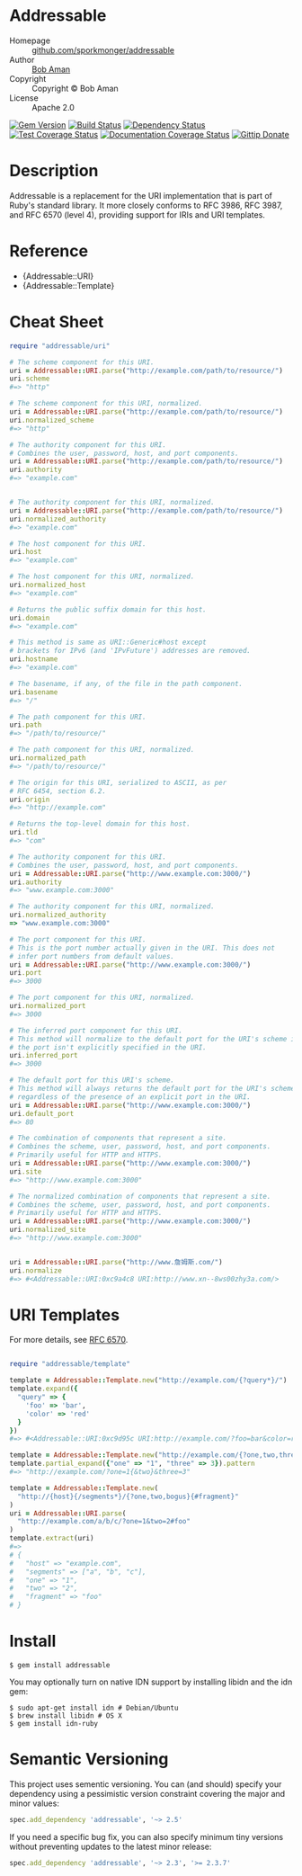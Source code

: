 # Addressable

<dl>
  <dt>Homepage</dt><dd><a href="https://github.com/sporkmonger/addressable">github.com/sporkmonger/addressable</a></dd>
  <dt>Author</dt><dd><a href="mailto:bob@sporkmonger.com">Bob Aman</a></dd>
  <dt>Copyright</dt><dd>Copyright © Bob Aman</dd>
  <dt>License</dt><dd>Apache 2.0</dd>
</dl>

[![Gem Version](http://img.shields.io/gem/dt/addressable.svg)][gem]
[![Build Status](https://secure.travis-ci.org/sporkmonger/addressable.png?branch=master)][travis]
[![Dependency Status](https://gemnasium.com/sporkmonger/addressable.png?travis)][gemnasium]
[![Test Coverage Status](https://img.shields.io/coveralls/sporkmonger/addressable.svg)][coveralls]
[![Documentation Coverage Status](http://inch-ci.org/github/sporkmonger/addressable.svg?branch=master)][inch]
[![Gittip Donate](http://img.shields.io/gittip/sporkmonger.png)](https://www.gittip.com/sporkmonger/ "Support Open Source Development w/ Gittip")

[gem]: https://rubygems.org/gems/addressable
[travis]: http://travis-ci.org/sporkmonger/addressable
[gemnasium]: https://gemnasium.com/sporkmonger/addressable
[coveralls]: https://coveralls.io/r/sporkmonger/addressable
[inch]: http://inch-ci.org/github/sporkmonger/addressable

# Description

Addressable is a replacement for the URI implementation that is part of
Ruby's standard library. It more closely conforms to RFC 3986, RFC 3987, and
RFC 6570 (level 4), providing support for IRIs and URI templates.

# Reference

- {Addressable::URI}
- {Addressable::Template}

# Cheat Sheet

```ruby
require "addressable/uri"

# The scheme component for this URI.
uri = Addressable::URI.parse("http://example.com/path/to/resource/")
uri.scheme
#=> "http"

# The scheme component for this URI, normalized. 
uri = Addressable::URI.parse("http://example.com/path/to/resource/")
uri.normalized_scheme
#=> "http"

# The authority component for this URI.
# Combines the user, password, host, and port components.
uri = Addressable::URI.parse("http://example.com/path/to/resource/")
uri.authority
#=> "example.com"


# The authority component for this URI, normalized.
uri = Addressable::URI.parse("http://example.com/path/to/resource/")
uri.normalized_authority
#=> "example.com"

# The host component for this URI.
uri.host 
#=> "example.com"

# The host component for this URI, normalized.
uri.normalized_host
#=> "example.com"

# Returns the public suffix domain for this host.
uri.domain 
#=> "example.com"

# This method is same as URI::Generic#host except
# brackets for IPv6 (and 'IPvFuture') addresses are removed.
uri.hostname
#=> "example.com"

# The basename, if any, of the file in the path component.
uri.basename
#=> "/"

# The path component for this URI.
uri.path
#=> "/path/to/resource/"

# The path component for this URI, normalized.
uri.normalized_path
#=> "/path/to/resource/"

# The origin for this URI, serialized to ASCII, as per
# RFC 6454, section 6.2.
uri.origin
#=> "http://example.com"

# Returns the top-level domain for this host.
uri.tld
#=> "com"

# The authority component for this URI.
# Combines the user, password, host, and port components.
uri = Addressable::URI.parse("http://www.example.com:3000/")
uri.authority
#=> "www.example.com:3000"

# The authority component for this URI, normalized.
uri.normalized_authority
=> "www.example.com:3000"

# The port component for this URI.
# This is the port number actually given in the URI. This does not
# infer port numbers from default values.
uri = Addressable::URI.parse("http://www.example.com:3000/")
uri.port
#=> 3000

# The port component for this URI, normalized.
uri.normalized_port
#=> 3000

# The inferred port component for this URI.
# This method will normalize to the default port for the URI's scheme if
# the port isn't explicitly specified in the URI.
uri.inferred_port
#=> 3000

# The default port for this URI's scheme.
# This method will always returns the default port for the URI's scheme
# regardless of the presence of an explicit port in the URI.
uri = Addressable::URI.parse("http://www.example.com:3000/")
uri.default_port
#=> 80

# The combination of components that represent a site.
# Combines the scheme, user, password, host, and port components.
# Primarily useful for HTTP and HTTPS.
uri = Addressable::URI.parse("http://www.example.com:3000/")
uri.site
#=> "http://www.example.com:3000"

# The normalized combination of components that represent a site.
# Combines the scheme, user, password, host, and port components.
# Primarily useful for HTTP and HTTPS.
uri = Addressable::URI.parse("http://www.example.com:3000/")
uri.normalized_site
#=> "http://www.example.com:3000"


uri = Addressable::URI.parse("http://www.詹姆斯.com/")
uri.normalize
#=> #<Addressable::URI:0xc9a4c8 URI:http://www.xn--8ws00zhy3a.com/>
```

# URI Templates

For more details, see [RFC 6570](https://www.rfc-editor.org/rfc/rfc6570.txt).


```ruby

require "addressable/template"

template = Addressable::Template.new("http://example.com/{?query*}/")
template.expand({
  "query" => {
    'foo' => 'bar',
    'color' => 'red'
  }
})
#=> #<Addressable::URI:0xc9d95c URI:http://example.com/?foo=bar&color=red>

template = Addressable::Template.new("http://example.com/{?one,two,three}")
template.partial_expand({"one" => "1", "three" => 3}).pattern
#=> "http://example.com/?one=1{&two}&three=3"

template = Addressable::Template.new(
  "http://{host}{/segments*}/{?one,two,bogus}{#fragment}"
)
uri = Addressable::URI.parse(
  "http://example.com/a/b/c/?one=1&two=2#foo"
)
template.extract(uri)
#=>
# {
#   "host" => "example.com",
#   "segments" => ["a", "b", "c"],
#   "one" => "1",
#   "two" => "2",
#   "fragment" => "foo"
# }
```

# Install

```console
$ gem install addressable
```

You may optionally turn on native IDN support by installing libidn and the
idn gem:

```console
$ sudo apt-get install idn # Debian/Ubuntu
$ brew install libidn # OS X
$ gem install idn-ruby
```

# Semantic Versioning

This project uses sementic versioning. You can (and should) specify your
dependency using a pessimistic version constraint covering the major and minor
values:

```ruby
spec.add_dependency 'addressable', '~> 2.5'
```

If you need a specific bug fix, you can also specify minimum tiny versions
without preventing updates to the latest minor release:

```ruby
spec.add_dependency 'addressable', '~> 2.3', '>= 2.3.7'
```
